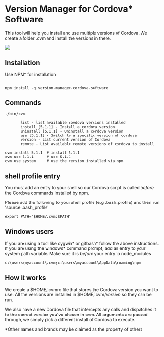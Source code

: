 # Version Manager for Cordova* Software

This tool will help you install and use multiple versions of Cordova.  We create a folder .cvm and install the versions in there.

<img src="http://i.imgur.com/MjWq3aO.gif">

## Installation

Use NPM* for installation

```

npm install -g version-manager-cordova-software

```


## Commands
```
./bin/cvm

       list - list available covdova versions installed
       install [5.1.1] - Install a cordova version
       uninstall [5.1.1] - Uninstall a cordova version
       use [5.1.1] - Switch to a specific version of cordova
       version - List current version of Cordova
       remote - List available remote versions of cordova to install
```


```
cvm install 5.1.1  # install 5.1.1
cvm use 5.1.1      # use 5.1.1
cvm use system     # use the version installed via npm
```


## shell profile entry

You must add an entry to your shell so our Cordova script is called *before* the Cordova commands installed by npm.

Please add the following to your shell profile (e.g .bash_profile) and then run 'source .bash_profile'

```
export PATH="$HOME/.cvm:$PATH"
```

## Windows users

If you are using a tool like cygwin* or gitbash* follow the above instructions. If you are using the windows* command prompt, add an entry to your system  path variable.  Make sure it is *before* your entry to node_modules

```
c:\users\myaccount\.cvm;c:\users\myaccount\AppData\roaming\npm

```

## How it works

We create a $HOME/.cvmrc file that stores the Cordova version you want to use.  All the versions are installed in $HOME/.cvm/_version_ so they can be run.

We also have a new Cordova file that intercepts any calls and dispatches it to the correct version you've chosen in cvm.  All arguments are passed through, we simply pick a different install of Cordova to execute.


*Other names and brands may be claimed as the property of others

